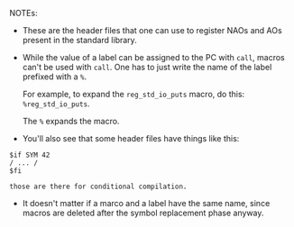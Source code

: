 NOTEs:

- These are the header files that one can use to register NAOs and AOs present in the standard library.

- While the value of a label can be assigned to the PC with `call`, macros can't be used with `call`. One has to just write the name of the label prefixed with a `%`.

    For example, to expand the `reg_std_io_puts` macro, do this: `%reg_std_io_puts`.

    The `%` expands the macro.

- You'll also see that some header files have things like this:

````
$if SYM 42
/ ... /
$fi
````

    those are there for conditional compilation.


- It doesn't matter if a marco and a label have the same name, since macros are deleted after the symbol replacement phase anyway.
